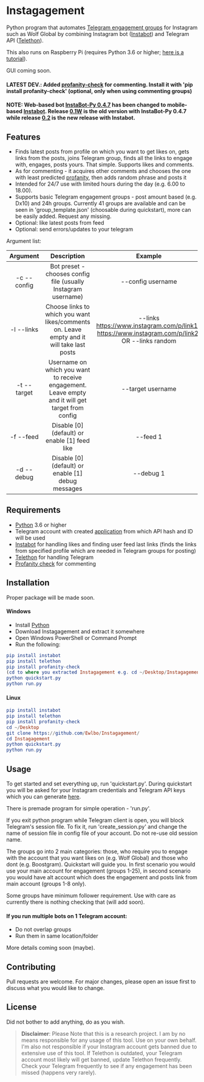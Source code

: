 # Instagagement

Python program that automates [Telegram engagement groups](https://medium.com/@violet.emily.xoxo/inside-instagram-pods-the-secret-trick-to-increase-your-engagement-55b0d9c3cee9) for Instagram such as Wolf Global by combining Instagram bot ([Instabot](https://github.com/instagrambot/instabot)) and Telegram API ([Telethon](https://github.com/LonamiWebs/Telethon)).

This also runs on Raspberry Pi (requires Python 3.6 or higher; [here is a tutorial](https://github.com/Ewlbo/Instagagement/blob/master/RASPBERRY.md)).

GUI coming soon.

#### LATEST DEV.: Added [profanity-check](https://github.com/vzhou842/profanity-check) for commenting. Install it with 'pip install profanity-check' (optional, only when using commenting groups)

#### NOTE: Web-based bot [InstaBot-Py 0.4.7](https://github.com/instabot-py/instabot.py) has been changed to mobile-based [Instabot](https://github.com/instagrambot/instabot). Release [0.1W](https://github.com/Ewlbo/Instagagement/releases/tag/0.1W) is the old version with InstaBot-Py 0.4.7 while release [0.2](https://github.com/Ewlbo/Instagagement/releases/tag/0.2) is the new release with Instabot.

## Features

- Finds latest posts from profile on which you want to get likes on, gets links from the posts, joins Telegram group, finds all the links to engage with, engages, posts yours. That simple. Supports likes and comments.
- As for commenting - it acquires other comments and chooses the one with least predicted [profanity](https://github.com/vzhou842/profanity-check), then adds random phrase and posts it
- Intended for 24/7 use with limited hours during the day (e.g. 6.00 to 18.00).
- Supports basic Telegram engagement groups - post amount based (e.g. Dx10) and 24h groups. Currently 41 groups are available and can be seen in 'group_template.json' (choosable during quickstart), more can be easily added. Request any missing.
- Optional: like latest posts from feed
- Optional: send errors/updates to your telegram

Argument list:

|   Argument  |                          Description                          |                                             Example                                             |
|:-----------:|:-------------------------------------------------------------:|:-----------------------------------------------------------------------------------------------:|
| -c --config | Bot preset - chooses config file (usually Instagram username) | --config username                                                                               |
| -l --links  | Choose links to which you want likes/comments on. Leave empty and it will take last posts             | --links https://www.instagram.com/p/link1/, https://www.instagram.com/p/link2/ OR --links random |
| -t --target | Username on which you want to receive engagement. Leave empty and it will get target from config            | --target username                                                                               |
| -f --feed   | Disable [0] (default) or enable [1] feed like                 | --feed 1                                                                                            |
| -d --debug  | Disable [0] (default) or enable [1] debug messages            | --debug 1                                                                                            |

## Requirements

- [Python](https://www.python.org/downloads/) 3.6 or higher
- Telegram account with created [application](https://my.telegram.org/apps) from which API hash and ID will be used
- [Instabot](https://github.com/instagrambot/instabot) for handling likes and finding user feed last links (finds the links from specified profile which are needed in Telegram groups for posting)
- [Telethon](https://github.com/LonamiWebs/Telethon) for handling Telegram
- [Profanity check](https://github.com/vzhou842/profanity-check) for commenting

## Installation

Proper package will be made soon.

#### Windows

- Install [Python](https://www.python.org/downloads/)
- Download Instagagement and extract it somewhere
- Open Windows PowerShell or Command Prompt
- Run the following:
```elm
pip install instabot
pip install telethon
pip install profanity-check
(cd to where you extracted Instagagement e.g. cd ~/Desktop/Instagagement)
python quickstart.py
python run.py
```

#### Linux

```elm
pip install instabot
pip install telethon
pip install profanity-check
cd ~/Desktop
git clone https://github.com/Ewlbo/Instagagement/
cd Instagagement
python quickstart.py
python run.py
```

## Usage

To get started and set everything up, run 'quickstart.py'. During quickstart you will be asked for your Instagram credentials and Telegram API keys which you can generate [here](https://my.telegram.org/apps). 

There is premade program for simple operation - 'run.py'.

If you exit python program while Telegram client is open, you will block Telegram's session file. To fix it, run 'create_session.py' and change the name of session file in config file of your account. Do not re-use old session name.

The groups go into 2 main categories: those, who require you to engage with the account that you want likes on (e.g. Wolf Global) and those who dont (e.g. Boostgram). Quickstart will guide you. In first scenario you would use your main account for engagement (groups 1-25), in second scenario you would have alt account which does the engagement and posts link from main account (groups 1-8 only).

Some groups have minimum follower requirement. Use with care as currently there is nothing checking that (will add soon).

#### If you run multiple bots on 1 Telegram account:
- Do not overlap groups
- Run them in same location/folder

More details coming soon (maybe).

## Contributing

Pull requests are welcome. For major changes, please open an issue first to discuss what you would like to change.

## License

Did not bother to add anything, do as you wish.

> **Disclaimer**: Please Note that this is a research project. I am by no means responsible for any usage of this tool. Use on your own behalf. I'm also not responsible if your Instagram account gets banned due to extensive use of this tool. If Telethon is outdated, your Telegram account most likely will get banned, update Telethon frequently. Check your Telegram frequently to see if any engagement has been missed (happens very rarely).
